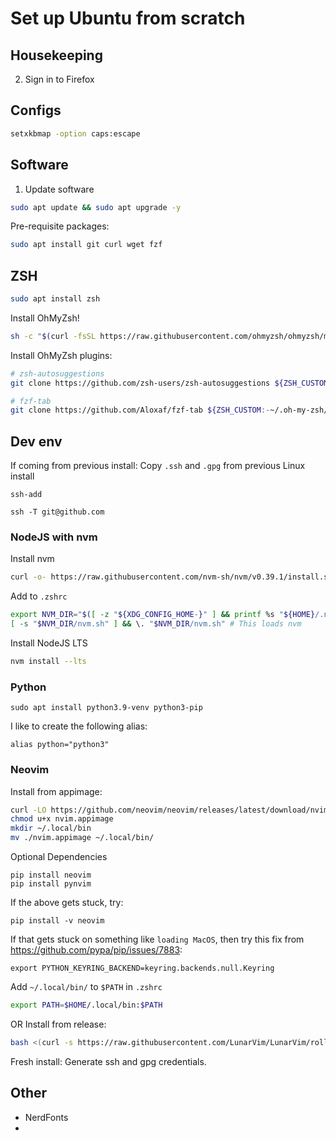 # Set up Ubuntu from scratch

## Housekeeping


2. Sign in to Firefox

## Configs
```bash
setxkbmap -option caps:escape
```

## Software
1. Update software
```bash
sudo apt update && sudo apt upgrade -y
```

Pre-requisite packages:
```bash
sudo apt install git curl wget fzf
```

## ZSH
```bash
sudo apt install zsh
```

Install OhMyZsh!
```bash
sh -c "$(curl -fsSL https://raw.githubusercontent.com/ohmyzsh/ohmyzsh/master/tools/install.sh)"
```

Install OhMyZsh plugins:

```bash
# zsh-autosuggestions
git clone https://github.com/zsh-users/zsh-autosuggestions ${ZSH_CUSTOM:-~/.oh-my-zsh/custom}/plugins/zsh-autosuggestions

# fzf-tab
git clone https://github.com/Aloxaf/fzf-tab ${ZSH_CUSTOM:-~/.oh-my-zsh/custom}/plugins/fzf-tab
```


## Dev env
If coming from previous install:
Copy `.ssh` and `.gpg` from previous Linux install

`ssh-add`

`ssh -T git@github.com`


### NodeJS with nvm
Install nvm
```bash
curl -o- https://raw.githubusercontent.com/nvm-sh/nvm/v0.39.1/install.sh | bash
```

Add to `.zshrc`
```bash
export NVM_DIR="$([ -z "${XDG_CONFIG_HOME-}" ] && printf %s "${HOME}/.nvm" || printf %s "${XDG_CONFIG_HOME}/nvm")"
[ -s "$NVM_DIR/nvm.sh" ] && \. "$NVM_DIR/nvm.sh" # This loads nvm
```

Install NodeJS LTS
```bash
nvm install --lts
```

### Python

```
sudo apt install python3.9-venv python3-pip
```

I like to create the following alias:
```
alias python="python3"
```

### Neovim
Install from appimage:
```bash
curl -LO https://github.com/neovim/neovim/releases/latest/download/nvim.appimage
chmod u+x nvim.appimage
mkdir ~/.local/bin
mv ./nvim.appimage ~/.local/bin/
```

Optional Dependencies
```
pip install neovim
pip install pynvim
```
If the above gets stuck, try:
```
pip install -v neovim
```
If that gets stuck on something like `loading MacOS`, then try this fix from https://github.com/pypa/pip/issues/7883:

```
export PYTHON_KEYRING_BACKEND=keyring.backends.null.Keyring
```


Add `~/.local/bin/` to `$PATH` in `.zshrc`

```bash
export PATH=$HOME/.local/bin:$PATH
```

OR Install from release:
```bash
bash <(curl -s https://raw.githubusercontent.com/LunarVim/LunarVim/rolling/utils/installer/install-neovim-from-release)
```

Fresh install:
Generate ssh and gpg credentials.

## Other

* NerdFonts
* 

